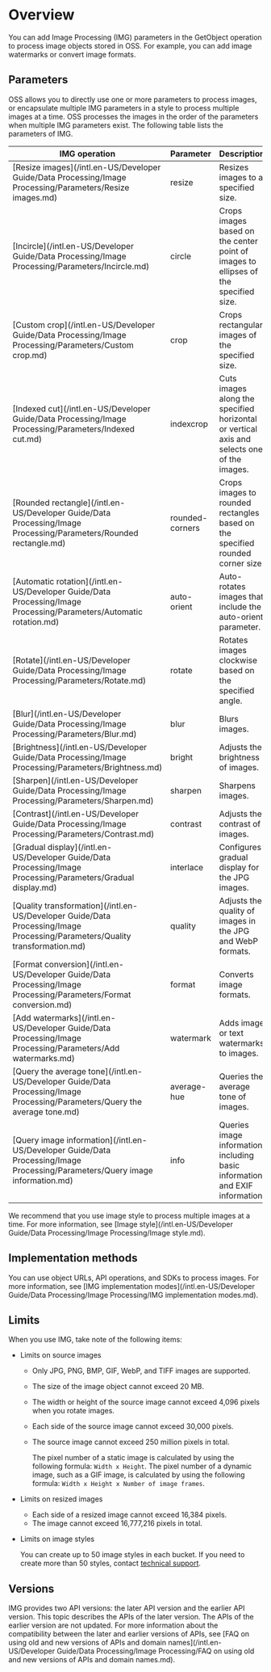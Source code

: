 # Overview

You can add Image Processing \(IMG\) parameters in the GetObject operation to process image objects stored in OSS. For example, you can add image watermarks or convert image formats.

## Parameters

OSS allows you to directly use one or more parameters to process images, or encapsulate multiple IMG parameters in a style to process multiple images at a time. OSS processes the images in the order of the parameters when multiple IMG parameters exist. The following table lists the parameters of IMG.

|IMG operation|Parameter|Description|
|-------------|---------|-----------|
|[Resize images](/intl.en-US/Developer Guide/Data Processing/Image Processing/Parameters/Resize images.md)|resize|Resizes images to a specified size.|
|[Incircle](/intl.en-US/Developer Guide/Data Processing/Image Processing/Parameters/Incircle.md)|circle|Crops images based on the center point of images to ellipses of the specified size.|
|[Custom crop](/intl.en-US/Developer Guide/Data Processing/Image Processing/Parameters/Custom crop.md)|crop|Crops rectangular images of the specified size.|
|[Indexed cut](/intl.en-US/Developer Guide/Data Processing/Image Processing/Parameters/Indexed cut.md)|indexcrop|Cuts images along the specified horizontal or vertical axis and selects one of the images.|
|[Rounded rectangle](/intl.en-US/Developer Guide/Data Processing/Image Processing/Parameters/Rounded rectangle.md)|rounded-corners|Crops images to rounded rectangles based on the specified rounded corner size.|
|[Automatic rotation](/intl.en-US/Developer Guide/Data Processing/Image Processing/Parameters/Automatic rotation.md)|auto-orient|Auto-rotates images that include the auto-orient parameter.|
|[Rotate](/intl.en-US/Developer Guide/Data Processing/Image Processing/Parameters/Rotate.md)|rotate|Rotates images clockwise based on the specified angle.|
|[Blur](/intl.en-US/Developer Guide/Data Processing/Image Processing/Parameters/Blur.md)|blur|Blurs images.|
|[Brightness](/intl.en-US/Developer Guide/Data Processing/Image Processing/Parameters/Brightness.md)|bright|Adjusts the brightness of images.|
|[Sharpen](/intl.en-US/Developer Guide/Data Processing/Image Processing/Parameters/Sharpen.md)|sharpen|Sharpens images.|
|[Contrast](/intl.en-US/Developer Guide/Data Processing/Image Processing/Parameters/Contrast.md)|contrast|Adjusts the contrast of images.|
|[Gradual display](/intl.en-US/Developer Guide/Data Processing/Image Processing/Parameters/Gradual display.md)|interlace|Configures gradual display for the JPG images.|
|[Quality transformation](/intl.en-US/Developer Guide/Data Processing/Image Processing/Parameters/Quality transformation.md)|quality|Adjusts the quality of images in the JPG and WebP formats.|
|[Format conversion](/intl.en-US/Developer Guide/Data Processing/Image Processing/Parameters/Format conversion.md)|format|Converts image formats.|
|[Add watermarks](/intl.en-US/Developer Guide/Data Processing/Image Processing/Parameters/Add watermarks.md)|watermark|Adds image or text watermarks to images.|
|[Query the average tone](/intl.en-US/Developer Guide/Data Processing/Image Processing/Parameters/Query the average tone.md)|average-hue|Queries the average tone of images.|
|[Query image information](/intl.en-US/Developer Guide/Data Processing/Image Processing/Parameters/Query image information.md)|info|Queries image information, including basic information and EXIF information.|

We recommend that you use image style to process multiple images at a time. For more information, see [Image style](/intl.en-US/Developer Guide/Data Processing/Image Processing/Image style.md).

## Implementation methods

You can use object URLs, API operations, and SDKs to process images. For more information, see [IMG implementation modes](/intl.en-US/Developer Guide/Data Processing/Image Processing/IMG implementation modes.md).

## Limits

When you use IMG, take note of the following items:

-   Limits on source images
    -   Only JPG, PNG, BMP, GIF, WebP, and TIFF images are supported.
    -   The size of the image object cannot exceed 20 MB.
    -   The width or height of the source image cannot exceed 4,096 pixels when you rotate images.
    -   Each side of the source image cannot exceed 30,000 pixels.
    -   The source image cannot exceed 250 million pixels in total.

        The pixel number of a static image is calculated by using the following formula: `Width x Height`. The pixel number of a dynamic image, such as a GIF image, is calculated by using the following formula: `Width x Height x Number of image frames`.

-   Limits on resized images
    -   Each side of a resized image cannot exceed 16,384 pixels.
    -   The image cannot exceed 16,777,216 pixels in total.
-   Limits on image styles

    You can create up to 50 image styles in each bucket. If you need to create more than 50 styles, contact [technical support](https://workorder-intl.console.aliyun.com/#/ticket/createIndex).


## Versions

IMG provides two API versions: the later API version and the earlier API version. This topic describes the APIs of the later version. The APIs of the earlier version are not updated. For more information about the compatibility between the later and earlier versions of APIs, see [FAQ on using old and new versions of APIs and domain names](/intl.en-US/Developer Guide/Data Processing/Image Processing/FAQ on using old and new versions of APIs and domain names.md).

